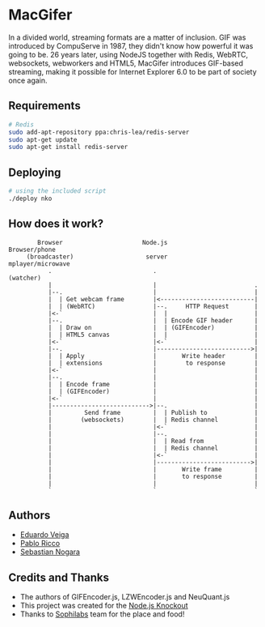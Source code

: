 # MacGifer

In a divided world, streaming formats are a matter of inclusion. GIF was introduced by CompuServe in 1987, they didn't know how powerful it was going to be. 26 years later, using NodeJS together with Redis, WebRTC, websockets, webworkers and HTML5, MacGifer introduces GIF-based streaming, making it possible for Internet Explorer 6.0 to be part of society once again.

## Requirements
```sh
# Redis
sudo add-apt-repository ppa:chris-lea/redis-server
sudo apt-get update
sudo apt-get install redis-server
```

## Deploying

```sh
# using the included script
./deploy nko
```

## How does it work?
```
        Browser                      Node.js                  Browser/phone
     (broadcaster)                    server                mplayer/microwave
           .                            .                       (watcher)
           |                            |                           .
           |--.                         |                           |
           |  | Get webcam frame        |<--------------------------|
           |  | (WebRTC)                |--.     HTTP Request       |
           |<-`                         |  |                        |
           |--.                         |  | Encode GIF header      |
           |  | Draw on                 |  | (GIFEncoder)           |
           |  | HTML5 canvas            |  |                        |
           |<-`                         |<-`                        |
           |--.                         |-------------------------->|
           |  | Apply                   |       Write header        |
           |  | extensions              |        to response        |
           |<-`                         |                           |
           |--.                         |                           |
           |  | Encode frame            |                           |
           |  | (GIFEncoder)            |                           |
           |<-`                         |                           |
           |--------------------------->|--.                        |
           |         Send frame         |  | Publish to             |
           |        (websockets)        |  | Redis channel          |
           |                            |<-`                        |
           |                            |--.                        |
           |                            |  | Read from              |
           |                            |  | Redis channel          |
           |                            |<-`                        |
           |                            |-------------------------->|
           |                            |       Write frame         |
           |                            |       to response         |
           |                            |                           |
           `                            `                           `
```

## Authors
* [Eduardo Veiga](https://github.com/cinemascop89)
* [Pablo Ricco](http://github.com/pricco)
* [Sebastian Nogara](http://github.com/snogaraleal)

## Credits and Thanks
* The authors of GIFEncoder.js, LZWEncoder.js and NeuQuant.js
* This project was created for the [Node.js Knockout](nodeknockout.com/)
* Thanks to [Sophilabs](http://sophilabs.com) team for the place and food!

